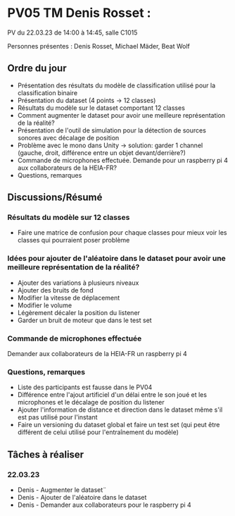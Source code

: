 # PV05 TM Denis Rosset :
PV du 22.03.23 de 14:00 à 14:45, salle C1015

Personnes présentes : Denis Rosset, Michael Mäder, Beat Wolf
## Ordre du jour
- Présentation des résultats du modèle de classification utilisé pour la classification binaire
- Présentation du dataset (4 points -> 12 classes)
- Résultats du modèle sur le dataset comportant 12 classes
- Comment augmenter le dataset pour avoir une meilleure représentation de la réalité?
- Présentation de l'outil de simulation pour la détection de sources sonores avec décalage de position
- Problème avec le mono dans Unity -> solution: garder 1 channel (gauche, droit, différence entre un objet devant/derrière?)
- Commande de microphones effectuée. Demande pour un raspberry pi 4 aux collaborateurs de la HEIA-FR?
- Questions, remarques

## Discussions/Résumé
### Résultats du modèle sur 12 classes
- Faire une matrice de confusion pour chaque classes pour mieux voir les classes qui pourraient poser problème

### Idées pour ajouter de l'aléatoire dans le dataset pour avoir une meilleure représentation de la réalité?
- Ajouter des variations à plusieurs niveaux
- Ajouter des bruits de fond
- Modifier la vitesse de déplacement
- Modifier le volume
- Légèrement décaler la position du listener
- Garder un bruit de moteur que dans le test set

### Commande de microphones effectuée
Demander aux collaborateurs de la HEIA-FR un raspberry pi 4

### Questions, remarques
- Liste des participants est fausse dans le PV04
- Différence entre l'ajout artificiel d'un délai entre le son joué et les microphones et le décalage de position du listener
- Ajouter l'information de distance et direction dans le dataset même s'il est pas utilisé pour l'instant
- Faire un versioning du dataset global et faire un test set (qui peut être différent de celui utilisé pour l'entraînement du modèle)

## Tâches à réaliser
### 22.03.23
- Denis - Augmenter le dataset¨
- Denis - Ajouter de l'aléatoire dans le dataset
- Denis - Demander aux collaborateurs pour le raspberry pi 4
